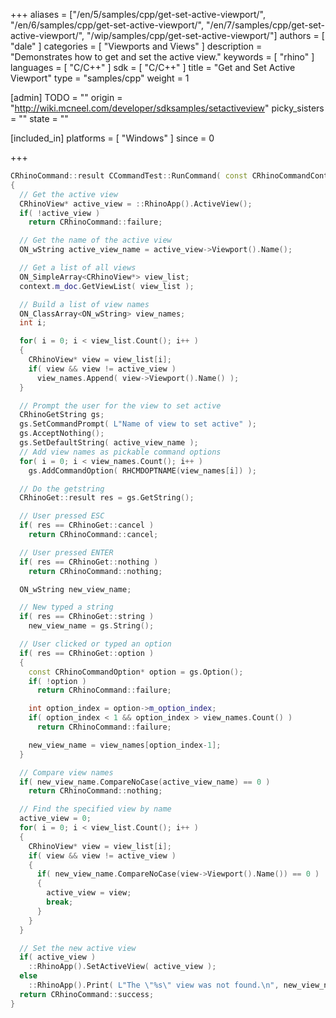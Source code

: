 +++
aliases = ["/en/5/samples/cpp/get-set-active-viewport/", "/en/6/samples/cpp/get-set-active-viewport/", "/en/7/samples/cpp/get-set-active-viewport/", "/wip/samples/cpp/get-set-active-viewport/"]
authors = [ "dale" ]
categories = [ "Viewports and Views" ]
description = "Demonstrates how to get and set the active view."
keywords = [ "rhino" ]
languages = [ "C/C++" ]
sdk = [ "C/C++" ]
title = "Get and Set Active Viewport"
type = "samples/cpp"
weight = 1

[admin]
TODO = ""
origin = "http://wiki.mcneel.com/developer/sdksamples/setactiveview"
picky_sisters = ""
state = ""

[included_in]
platforms = [ "Windows" ]
since = 0

+++

```cpp
CRhinoCommand::result CCommandTest::RunCommand( const CRhinoCommandContext& context )
{
  // Get the active view
  CRhinoView* active_view = ::RhinoApp().ActiveView();
  if( !active_view )
    return CRhinoCommand::failure;

  // Get the name of the active view
  ON_wString active_view_name = active_view->Viewport().Name();

  // Get a list of all views
  ON_SimpleArray<CRhinoView*> view_list;
  context.m_doc.GetViewList( view_list );

  // Build a list of view names
  ON_ClassArray<ON_wString> view_names;
  int i;

  for( i = 0; i < view_list.Count(); i++ )
  {
    CRhinoView* view = view_list[i];
    if( view && view != active_view )
      view_names.Append( view->Viewport().Name() );
  }

  // Prompt the user for the view to set active
  CRhinoGetString gs;
  gs.SetCommandPrompt( L"Name of view to set active" );
  gs.AcceptNothing();
  gs.SetDefaultString( active_view_name );
  // Add view names as pickable command options
  for( i = 0; i < view_names.Count(); i++ )
    gs.AddCommandOption( RHCMDOPTNAME(view_names[i]) );

  // Do the getstring
  CRhinoGet::result res = gs.GetString();

  // User pressed ESC
  if( res == CRhinoGet::cancel )
    return CRhinoCommand::cancel;

  // User pressed ENTER
  if( res == CRhinoGet::nothing )
    return CRhinoCommand::nothing;

  ON_wString new_view_name;

  // New typed a string
  if( res == CRhinoGet::string )
    new_view_name = gs.String();

  // User clicked or typed an option
  if( res == CRhinoGet::option )
  {
    const CRhinoCommandOption* option = gs.Option();
    if( !option )
      return CRhinoCommand::failure;

    int option_index = option->m_option_index;
    if( option_index < 1 && option_index > view_names.Count() )
      return CRhinoCommand::failure;

    new_view_name = view_names[option_index-1];
  }

  // Compare view names
  if( new_view_name.CompareNoCase(active_view_name) == 0 )
    return CRhinoCommand::nothing;

  // Find the specified view by name
  active_view = 0;
  for( i = 0; i < view_list.Count(); i++ )
  {
    CRhinoView* view = view_list[i];
    if( view && view != active_view )
    {
      if( new_view_name.CompareNoCase(view->Viewport().Name()) == 0 )
      {
        active_view = view;
        break;
      }
    }
  }

  // Set the new active view
  if( active_view )
    ::RhinoApp().SetActiveView( active_view );
  else
    ::RhinoApp().Print( L"The \"%s\" view was not found.\n", new_view_name );
  return CRhinoCommand::success;
}
```
